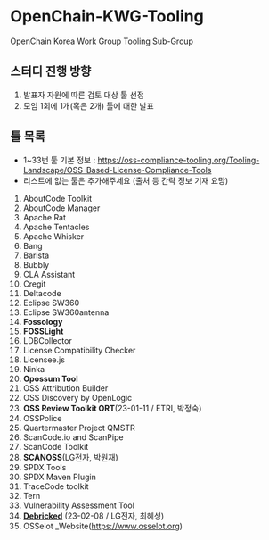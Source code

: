 # OpenChain-KWG-Tooling
OpenChain Korea Work Group Tooling Sub-Group

## 스터디 진행 방향
1. 발표자 자원에 따른 검토 대상 툴 선정
2. 모임 1회에 1개(혹은 2개) 툴에 대한 발표

## 툴 목록
* 1~33번 툴 기본 정보 : https://oss-compliance-tooling.org/Tooling-Landscape/OSS-Based-License-Compliance-Tools
* 리스트에 없는 툴은 추가해주세요 (출처 등 간략 정보 기재 요망)

1. AboutCode Toolkit
2. AboutCode Manager
3. Apache Rat
4. Apache Tentacles
5. Apache Whisker
6. Bang
7. Barista
8. Bubbly
9. CLA Assistant
10. Cregit
11. Deltacode
12. Eclipse SW360
13. Eclipse SW360antenna
14. **Fossology**
15. **FOSSLight**
16. LDBCollector
17. License Compatibility Checker
18. Licensee.js
19. Ninka
20. **Opossum Tool**
21. OSS Attribution Builder
22. OSS Discovery by OpenLogic
23. **OSS Review Toolkit ORT**(23-01-11 / ETRI, 박정숙)
24. OSSPolice
25. Quartermaster Project QMSTR
26. ScanCode.io and ScanPipe
27. ScanCode Toolkit
28. **SCANOSS**(LG전자, 박원재)
29. SPDX Tools
30. SPDX Maven Plugin
31. TraceCode toolkit
32. Tern
33. Vulnerability Assessment Tool
34. [**Debricked**](https://debricked.com/blog/open-source-license-families-compliance) (23-02-08 / LG전자, 최혜성)
35. OSSelot
     _Website(https://www.osselot.org)
